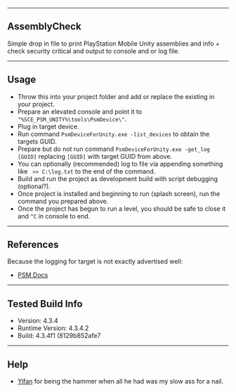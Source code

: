 -------
AssemblyCheck
-------

Simple drop in file to print PlayStation Mobile Unity assemblies and info + check security critical and output to console and or log file.

-------
Usage
-------

- Throw this into your project folder and add or replace the existing in your project.
- Prepare an elevated console and point it to `"%SCE_PSM_UNITY%\tools\PsmDevice\"`.
- Plug in target device.
- Run command `PsmDeviceForUnity.exe -list_devices` to obtain the targets GUID.
- Prepare but do not run command `PsmDeviceForUnity.exe -get_log [GUID]` replacing `[GUID]` with target GUID from above.
- You can optionally (recommended) log to file via appending something like ` >> C:\log.txt` to the end of the command.
- Build and run the project as development build with script debugging (optional?).
- Once project is installed and beginning to run (splash screen), run the command you prepared above.
- Once the project has begun to run a level, you should be safe to close it and `^C` in console to end.

-------
References
-------
Because the logging for target is not exactly advertised well:
- [PSM Docs](https://psm.playstation.net/static/general/all/unity_for_psm/en/Documentation/Manual/PSMPsmDevice.html)

-------
Tested Build Info
-------
- Version: 4.3.4
- Runtime Version: 4.3.4.2
- Build: 4.3.4f1 (8129b852afe7

-------
Help
-------

- [Yifan](https://twitter.com/yifanlu) for being the hammer when all he had was my slow ass for a nail.
